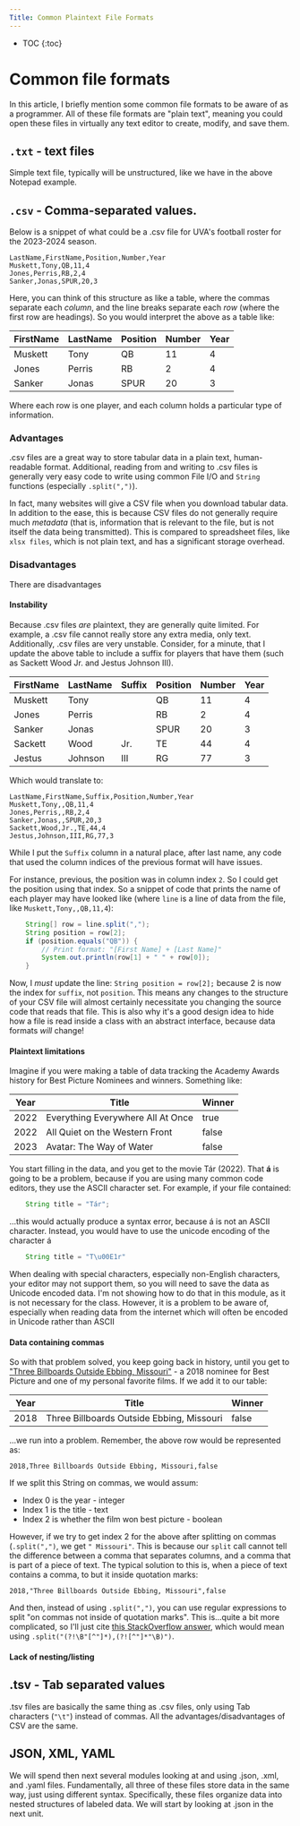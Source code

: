 ```yaml
---
Title: Common Plaintext File Formats
---
```


* TOC
  {:toc}

# Common file formats

In this article, I briefly mention some common file formats to be aware of as a programmer. All of these file formats are "plain text", meaning you could open these files in virtually any text editor to create, modify, and save them.

## `.txt` - text files

Simple text file, typically will be unstructured, like we have in the above Notepad example.

## `.csv` - Comma-separated values.

Below is a snippet of what could be a .csv file for UVA's football roster for the 2023-2024 season.

```text
LastName,FirstName,Position,Number,Year
Muskett,Tony,QB,11,4
Jones,Perris,RB,2,4
Sanker,Jonas,SPUR,20,3
```

Here, you can think of this structure as like a table, where the commas separate each *column*, and the line breaks separate each *row* (where the first row are headings). So you would interpret the above as a table like:

| FirstName | LastName | Position | Number | Year |
|-----------|----------|----------|--------|------|
| Muskett   | Tony     | QB       | 11     | 4    |
| Jones     | Perris   | RB       | 2      | 4    |
| Sanker    | Jonas    | SPUR     | 20     | 3    |

Where each row is one player, and each column holds a particular type of information.

### Advantages

.csv files are a great way to store tabular data in a plain text, human-readable format. Additional, reading from and writing to .csv files is generally very easy code to write using common File I/O and `String` functions (especially `.split(",")`).

In fact, many websites will give a CSV file when you download tabular data. In addition to the ease, this is because CSV files do not generally require much *metadata* (that is, information that is relevant to the file, but is not itself the data being transmitted). This is compared to spreadsheet files, like `xlsx files`, which is not plain text, and has a significant storage overhead.

### Disadvantages

There are disadvantages

#### Instability

Because .csv files *are* plaintext, they are generally quite limited. For example, a .csv file cannot really store any extra media, only text. Additionally, .csv files are very unstable. Consider, for a minute, that I update the above table to include a suffix for players that have them (such as Sackett Wood Jr. and Jestus Johnson III).

| FirstName | LastName | Suffix | Position | Number | Year |
|-----------|----------|--------|----------|--------|------|
| Muskett   | Tony     |        | QB       | 11     | 4    |
| Jones     | Perris   |        | RB       | 2      | 4    |
| Sanker    | Jonas    |        | SPUR     | 20     | 3    |
| Sackett   | Wood     | Jr.    | TE       | 44     | 4    |
| Jestus    | Johnson  | III    | RG       | 77     | 3    |

Which would translate to:

```text
LastName,FirstName,Suffix,Position,Number,Year
Muskett,Tony,,QB,11,4
Jones,Perris,,RB,2,4
Sanker,Jonas,,SPUR,20,3
Sackett,Wood,Jr.,TE,44,4
Jestus,Johnson,III,RG,77,3
```

While I put the `Suffix` column in a natural place, after last name, any code that used the column indices of the previous format will have issues.

For instance, previous, the position was in column index `2`. So I could get the position using that index. So a snippet of code that prints the name of each player may have looked like (where `line` is a line of data from the file, like `Muskett,Tony,,QB,11,4`):

```java
    String[] row = line.split(",");
    String position = row[2];
    if (position.equals("QB")) {
        // Print format: "[First Name] + [Last Name]"
        System.out.println(row[1] + " " + row[0]);
    }
```

Now, I *must* update the line: `String position = row[2];` because 2 is now the index for `suffix`, not `position`. This means any changes to the structure of your CSV file will almost certainly necessitate you changing the source code that reads that file. This is also why it's a good design idea to hide how a file is read inside a class with an abstract interface, because data formats *will* change!

#### Plaintext limitations

Imagine if you were making a table of data tracking the Academy Awards history for Best Picture Nominees and winners. Something like:

| Year | Title                             | Winner |
|------|-----------------------------------|--------|
| 2022 | Everything Everywhere All At Once | true   |
| 2022 | All Quiet on the Western Front    | false  |
| 2023 | Avatar: The Way of Water          | false  |

You start filling in the data, and you get to the movie Tár (2022). That **á** is going to be a problem, because if you are using many common code editors, they use the ASCII character set. For example, if your file contained:

```java
    String title = "Tár";
```

...this would actually produce a syntax error, because á is not an ASCII character. Instead, you would have to use the unicode encoding of the character á

```java
    String title = "T\u00E1r"
```

When dealing with special characters, especially non-English characters, your editor may not support them, so you will need to save the data as Unicode encoded data. I'm not showing how to do that in this module, as it is not necessary for the class. However, it is a problem to be aware of, especially when reading data from the internet which will often be encoded in Unicode rather than ASCII

#### Data containing commas

So with that problem solved, you keep going back in history, until you get to ["Three Billboards Outside Ebbing, Missouri"](https://en.wikipedia.org/wiki/Three_Billboards_Outside_Ebbing,_Missouri) - a 2018 nominee for Best Picture and one of my personal favorite films. If we add it to our table:


| Year | Title                                     | Winner |
|------|-------------------------------------------|--------|
| 2018 | Three Billboards Outside Ebbing, Missouri | false  |

...we run into a problem. Remember, the above row would be represented as:

`2018,Three Billboards Outside Ebbing, Missouri,false`

If we split this String on commas, we would assum:
* Index 0 is the year - integer
* Index 1 is the title - text
* Index 2 is whether the film won best picture - boolean

However, if we try to get index 2 for the above after splitting on commas (`.split(",")`, we get `" Missouri"`. This is because our `split` call cannot tell the difference between a comma that separates columns, and a comma that is part of a piece of text. The typical solution to this is, when a piece of text contains a comma, to but it inside quotation marks:

`2018,"Three Billboards Outside Ebbing, Missouri",false`

And then, instead of using `.split(",")`, you can use regular expressions to split "on commas not inside of quotation marks". This is...quite a bit more complicated, so I'll just cite [this StackOverflow answer](https://stackoverflow.com/questions/21105360/regex-find-comma-not-inside-quotes), which would mean using `.split("(?!\B"[^"]*),(?![^"]*"\B)")`. 

#### Lack of nesting/listing

## .tsv - Tab separated values

.tsv files are basically the same thing as .csv files, only using Tab characters (`"\t"`) instead of commas. All the advantages/disadvantages of CSV are the same.

## JSON, XML, YAML

We will spend then next several modules looking at and using .json, .xml, and .yaml files. Fundamentally, all three of these files store data in the same way, just using different syntax. Specifically, these files organize data into nested structures of labeled data. We will start by looking at .json in the next unit.